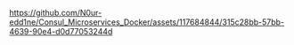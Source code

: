 

https://github.com/N0ur-edd1ne/Consul_Microservices_Docker/assets/117684844/315c28bb-57bb-4639-90e4-d0d77053244d
